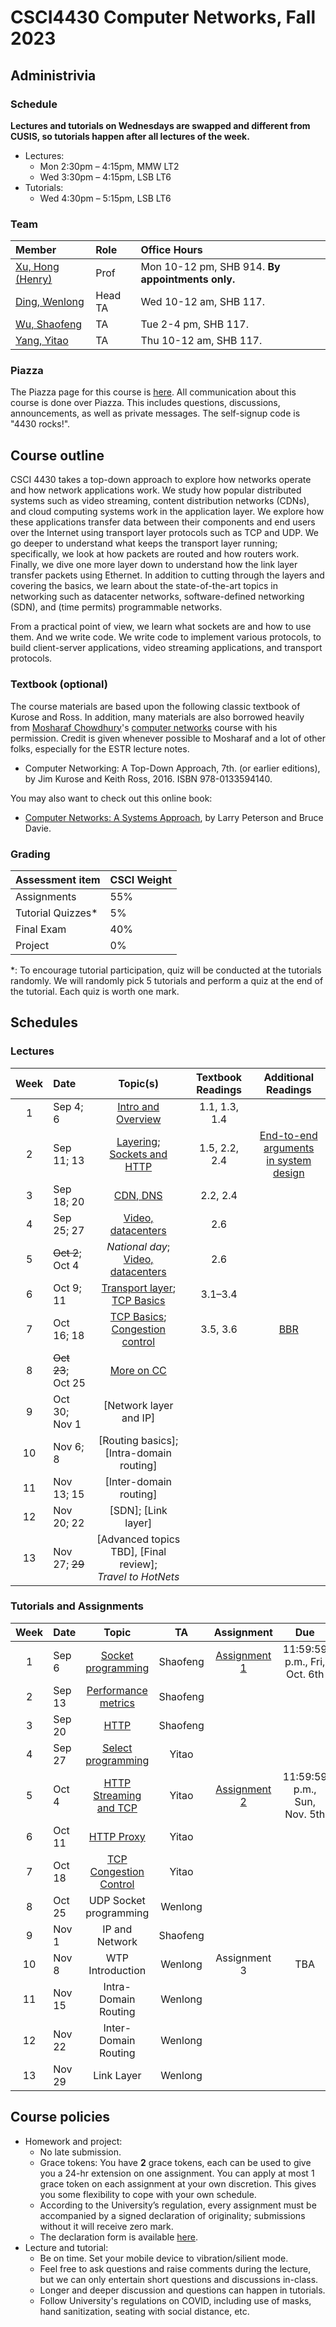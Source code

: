 # CSCI4430 Computer Networks, Fall 2023

## Administrivia

### Schedule
**Lectures and tutorials on Wednesdays are swapped and different from CUSIS, so tutorials happen after all lectures of the week.**
- Lectures: 
  * Mon 2:30pm – 4:15pm, MMW LT2
  * Wed 3:30pm – 4:15pm, LSB LT6
- Tutorials:
  * Wed 4:30pm – 5:15pm, LSB LT6

### Team
| Member | Role | Office Hours |
| :---------------- | :--- | :----------- |
| [Xu, Hong (Henry)](https://henryhxu.github.io/) | Prof | Mon 10-12 pm, SHB 914. **By appointments only.** |
| [Ding, Wenlong](mailto:wlding@link.cuhk.edu.hk) | Head TA | Wed 10-12 am, SHB 117. |
| [Wu, Shaofeng](mailto:sfwu22@cse.cuhk.edu.hk) | TA |  Tue 2-4 pm, SHB 117. |
| [Yang, Yitao](mailto:ytyang@cse.cuhk.edu.hk) | TA | Thu 10-12 am, SHB 117. |

### Piazza
The Piazza page for this course is [here](https://piazza.com/cuhk.edu.hk/fall2023/csci4430estr4120).
All communication about this course is done over Piazza. This includes questions, discussions, announcements, as well as private messages. 
The self-signup code is "4430 rocks!".

## Course outline
CSCI 4430 takes a top-down approach to explore how networks operate and how network applications work. We study how popular distributed systems such as video streaming, content distribution networks (CDNs), and cloud computing systems work in the application layer. We explore how these applications transfer data between their components and end users over the Internet using transport layer protocols such as TCP and UDP. We go deeper to understand what keeps the transport layer running; specifically, we look at how packets are routed and how routers work. Finally, we dive one more layer down to understand how the link layer transfer packets using Ethernet. In addition to cutting through the layers and covering the basics, we learn about the state-of-the-art topics in networking such as datacenter networks, software-defined networking (SDN), and (time permits) programmable networks.

From a practical point of view, we learn what sockets are and how to use them. And we write code. We write code to implement various protocols, to build client-server applications, video streaming applications, and transport protocols.

### Textbook (optional)
The course materials are based upon the following classic textbook of Kurose and Ross. In addition, many materials are also borrowed heavily from [Mosharaf Chowdhury](http://www.mosharaf.com/)'s [computer networks](https://github.com/mosharaf/eecs489) course with his permission. Credit is given whenever possible to Mosharaf and a lot of other folks, especially for the ESTR lecture notes.
- Computer Networking: A Top-Down Approach, 7th. (or earlier editions), by Jim Kurose and Keith Ross, 2016. ISBN 978-0133594140.

You may also want to check out this online book:
- [Computer Networks: A Systems Approach](https://book.systemsapproach.org/index.html), by Larry Peterson and Bruce Davie.

### Grading
| Assessment item | CSCI Weight | 
| :---------------- | :--- | 
| Assignments | 55% | 
| Tutorial Quizzes* | 5% |
| Final Exam | 40% | 
| Project | 0% |

\*: To encourage tutorial participation, quiz will be conducted at the tutorials randomly. We will randomly pick 5 tutorials and perform a quiz at the end of the tutorial. Each quiz is worth one mark.

## Schedules
<!--  Click on the topic to access the slides, and on the date to view the recording. -->

### Lectures
| Week | Date | Topic(s) |  Textbook Readings  | Additional Readings
| :---: |:----------- | :-----------------: |  :------------: | :------------: |
|1| Sep 4; 6 | [Intro and Overview](lec/lec1.pptx) |  1.1, 1.3, 1.4 |
|2| Sep 11; 13 | [Layering](lec/lec2.pptx); <br>[Sockets and HTTP](lec/lec3.pptx) | 1.5, 2.2, 2.4 | [End-to-end arguments <br>in system design](https://web.mit.edu/Saltzer/www/publications/endtoend/endtoend.pdf)
|3| Sep 18; 20 | [CDN, DNS](lec/lec4.pptx) | 2.2, 2.4
|4| Sep 25; 27 | [Video, datacenters](lec/lec5.pptx) |  2.6
|5| ~~Oct 2~~; Oct 4 | *National day*; [Video, datacenters](lec/lec5.pptx) | 2.6
|6| Oct 9; 11 | [Transport layer](lec/lec6.pptx); [TCP Basics](lec/lec7.pptx) | 3.1–3.4
|7| Oct 16; 18 | [TCP Basics](lec/lec7.pptx); [Congestion control](lec/lec8.pptx) | 3.5, 3.6 | [BBR](https://github.com/google/bbr)
|8| ~~Oct 23~~; Oct 25 | [More on CC](lec/lec9.pptx)
|9| Oct 30; Nov 1 | [Network layer and IP]
|10| Nov 6; 8 | [Routing basics]; [Intra-domain routing]
|11| Nov 13; 15 | [Inter-domain routing]
|12| Nov 20; 22 | [SDN]; [Link layer]
|13| Nov 27; ~~29~~ | [Advanced topics TBD], [Final review]; <br>*Travel to HotNets*

### Tutorials and Assignments
<!--  ~~11:59:59 p.m., Sat, Jan 29th~~ 18:00:00 p.m., Mon, Jan 31st -->
<!-- assignment-1 -->
<!-- []() -->
| Week | Date | Topic | TA | Assignment | Due |
| :---: | :------------------ | :-----: | :-------------: | :-----: | :-------------: |
| 1 | Sep 6  | [Socket programming](tutorial/T01/) | Shaofeng | [Assignment 1](assignment/assignment-1) | 11:59:59 p.m., Fri, Oct. 6th |
| 2 | Sep 13 |[Performance metrics](tutorial/T02/) | Shaofeng|||
| 3 | Sep 20 | [HTTP](tutorial/T03/) | Shaofeng|||
| 4 | Sep 27 | [Select programming](tutorial/T04/) | Yitao |||
| 5 | Oct 4  | [HTTP Streaming and TCP](tutorial/T05) | Yitao | [Assignment 2](assignment/assignment-2/)| 11:59:59 p.m., Sun, Nov. 5th |
| 6 | Oct 11 | [HTTP Proxy](tutorial/T06) | Yitao |||
| 7 | Oct 18 | [TCP Congestion Control](tutorial/T07) | Yitao |||
| 8 | Oct 25 |  UDP Socket programming | Wenlong |||
| 9 | Nov 1 | IP and Network | Shaofeng |||
| 10 | Nov 8 | WTP Introduction | Wenlong | Assignment 3 | TBA |
| 11 | Nov 15 | Intra-Domain Routing | Wenlong |||
| 12 | Nov 22 | Inter-Domain Routing | Wenlong |||
| 13 | Nov 29 | Link Layer | Wenlong |||


## Course policies
- Homework and project: 
  * No late submission.
  * Grace tokens: You have **2** grace tokens, each can be used to give you a 24-hr extension on one assignment. You can apply at most 1 grace token on each assignment at your own discretion. This gives you some flexibility to cope with your own schedule.
  * According to the University’s regulation, every assignment must be accompanied by a signed declaration of originality; submissions without it will receive zero mark.
  * The declaration form is available [here](https://www.cuhk.edu.hk/policy/academichonesty/Eng_htm_files_(2013-14)/declaration_en.doc).
- Lecture and tutorial:
  * Be on time. Set your mobile device to vibration/silient mode.
  * Feel free to ask questions and raise comments during the lecture, but we can only entertain short questions and discussions in-class.
  * Longer and deeper discussion and questions can happen in tutorials.
  * Follow University's regulations on COVID, including use of masks, hand sanitization, seating with social distance, etc.
